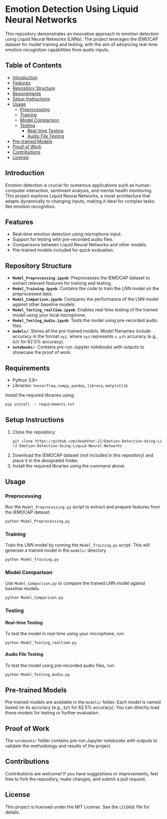 # Emotion Detection Using Liquid Neural Networks

This repository demonstrates an innovative approach to emotion detection using Liquid Neural Networks (LNNs). The project leverages the IEMOCAP dataset for model training and testing, with the aim of advancing real-time emotion recognition capabilities from audio inputs.

## Table of Contents

- [Introduction](#introduction)
- [Features](#features)
- [Repository Structure](#repository-structure)
- [Requirements](#requirements)
- [Setup Instructions](#setup-instructions)
- [Usage](#usage)
  - [Preprocessing](#preprocessing)
  - [Training](#training)
  - [Model Comparison](#model-comparison)
  - [Testing](#testing)
    - [Real-time Testing](#real-time-testing)
    - [Audio File Testing](#audio-file-testing)
- [Pre-trained Models](#pre-trained-models)
- [Proof of Work](#proof-of-work)
- [Contributions](#contributions)
- [License](#license)

## Introduction

Emotion detection is crucial for numerous applications such as human-computer interaction, sentiment analysis, and mental health monitoring. This project explores Liquid Neural Networks, a novel architecture that adapts dynamically to changing inputs, making it ideal for complex tasks like emotion recognition.

## Features

- Real-time emotion detection using microphone input.
- Support for testing with pre-recorded audio files.
- Comparisons between Liquid Neural Networks and other models.
- Pre-trained models included for quick evaluation.

## Repository Structure

- **`Model_Preprocessing.ipynb`**: Preprocesses the IEMOCAP dataset to extract relevant features for training and testing.
- **`Model_Training.ipynb`**: Contains the code to train the LNN model on the preprocessed data.
- **`Model_Comparison.ipynb`**: Compares the performance of the LNN model against other baseline models.
- **`Model_Testing_realtime.ipynb`**: Enables real-time testing of the trained model using your local microphone.
- **`Model_Testing_Audio.ipynb`**: Tests the model using pre-recorded audio files.
- **`models/`**: Stores all the pre-trained models. Model filenames include accuracy in the format `xyz`, where `xyz` represents `x.yz%` accuracy (e.g., `625` for 62.5% accuracy).
- **`notebooks/`**: Contains pre-run Jupyter notebooks with outputs to showcase the proof of work.

## Requirements

- Python 3.8+
- Libraries: `tensorflow`, `numpy`, `pandas`, `librosa`, `matplotlib`

Install the required libraries using:

```bash
pip install -r requirements.txt
```

## Setup Instructions

1. Clone the repository:
   ```bash
   git clone https://github.com/deadshot-21/Emotion-Detection-Using-Liquid-Neural-Networks.git
   cd Emotion-Detection-Using-Liquid-Neural-Networks
   ```
2. Download the IEMOCAP dataset (not included in this repository) and place it in the designated folder.
3. Install the required libraries using the command above.

## Usage

### Preprocessing

Run the `Model_Preprocessing.py` script to extract and prepare features from the IEMOCAP dataset.

```bash
python Model_Preprocessing.py
```

### Training

Train the LNN model by running the `Model_Training.py` script. This will generate a trained model in the `models/` directory.

```bash
python Model_Training.py
```

### Model Comparison

Use `Model_Comparison.py` to compare the trained LNN model against baseline models.

```bash
python Model_Comparison.py
```

### Testing

#### Real-time Testing

To test the model in real-time using your microphone, run:

```bash
python Model_Testing_realtime.py
```

#### Audio File Testing

To test the model using pre-recorded audio files, run:

```bash
python Model_Testing_Audio.py
```

## Pre-trained Models

Pre-trained models are available in the `models/` folder. Each model is named based on its accuracy (e.g., `625` for 62.5% accuracy). You can directly load these models for testing or further evaluation.

## Proof of Work

The `notebooks/` folder contains pre-run Jupyter notebooks with outputs to validate the methodology and results of the project.

## Contributions

Contributions are welcome! If you have suggestions or improvements, feel free to fork the repository, make changes, and submit a pull request.

## License

This project is licensed under the MIT License. See the `LICENSE` file for details.

